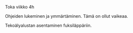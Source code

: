 Toka viikko 4h

Ohjeiden lukeminen ja ymmärtäminen. Tämä on ollut vaikeaa.

Tekoälyalustan asentaminen fuksiläppäriin. 
